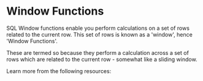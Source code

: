 # Window Functions

SQL Window functions enable you perform calculations on a set of rows related to the current row. This set of rows is known as a 'window', hence 'Window Functions'. 

These are termed so because they perform a calculation across a set of rows which are related to the current row - somewhat like a sliding window.

Learn more from the following resources:

